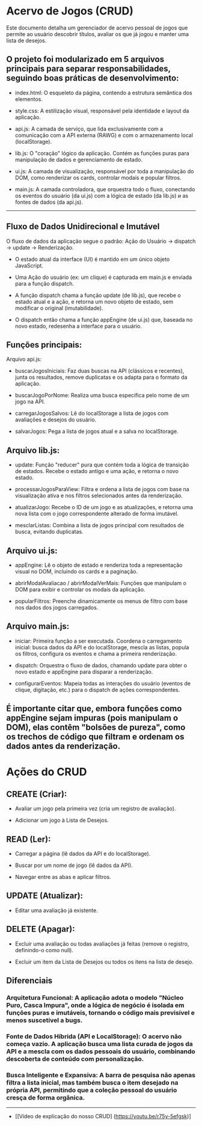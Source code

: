 # Acervo de Jogos (CRUD)
  Este documento detalha um gerenciador de acervo pessoal de jogos que permite ao usuário descobrir títulos, avaliar os que já jogou e manter uma lista de desejos.

## O projeto foi modularizado em 5 arquivos principais para separar responsabilidades, seguindo boas práticas de desenvolvimento:

- index.html: O esqueleto da página, contendo a estrutura semântica dos elementos.

- style.css: A estilização visual, responsável pela identidade e layout da aplicação.

- api.js: A camada de serviço, que lida exclusivamente com a comunicação com a API externa (RAWG) e com o armazenamento local (localStorage).

- lib.js: O "coração" lógico da aplicação. Contém as funções puras para manipulação de dados e gerenciamento de estado.

- ui.js: A camada de visualização, responsável por toda a manipulação do DOM, como renderizar os cards, controlar modais e popular filtros.

- main.js: A camada controladora, que orquestra todo o fluxo, conectando os eventos do usuário (da ui.js) com a lógica de estado (da lib.js) и as fontes de dados (da api.js).
---
## Fluxo de Dados Unidirecional e Imutável
  O fluxo de dados da aplicação segue o padrão: Ação do Usuário -> dispatch -> update -> Renderização.

- O estado atual da interface (UI) é mantido em um único objeto JavaScript.

- Uma Ação do usuário (ex: um clique) é capturada em main.js e enviada para a função dispatch.

- A função dispatch chama a função update (de lib.js), que recebe o estado atual e a ação, e retorna um novo objeto de estado, sem modificar o original (imutabilidade).

- O dispatch então chama a função appEngine (de ui.js) que, baseada no novo estado, redesenha a interface para o usuário.

## Funções principais:
Arquivo api.js:

- buscarJogosIniciais: Faz duas buscas na API (clássicos e recentes), junta os resultados, remove duplicatas e os adapta para o formato da aplicação.

- buscarJogoPorNome: Realiza uma busca específica pelo nome de um jogo na API.

- carregarJogosSalvos: Lê do localStorage a lista de jogos com avaliações e desejos do usuário.

- salvarJogos: Pega a lista de jogos atual e a salva no localStorage.

## Arquivo lib.js:

- update: Função "reducer" pura que contém toda a lógica de transição de estados. Recebe o estado antigo e uma ação, e retorna o novo estado.

- processarJogosParaView: Filtra e ordena a lista de jogos com base na visualização ativa e nos filtros selecionados antes da renderização.

- atualizarJogo: Recebe o ID de um jogo e as atualizações, e retorna uma nova lista com o jogo correspondente alterado de forma imutável.

- mesclarListas: Combina a lista de jogos principal com resultados de busca, evitando duplicatas.

## Arquivo ui.js:

- appEngine: Lê o objeto de estado e renderiza toda a representação visual no DOM, incluindo os cards e a paginação.

- abrirModalAvaliacao / abrirModalVerMais: Funções que manipulam o DOM para exibir e controlar os modais da aplicação.

- popularFiltros: Preenche dinamicamente os menus de filtro com base nos dados dos jogos carregados.

## Arquivo main.js:

- iniciar: Primeira função a ser executada. Coordena o carregamento inicial: busca dados da API e do localStorage, mescla as listas, popula os filtros, configura os eventos e chama a primeira renderização.

- dispatch: Orquestra o fluxo de dados, chamando update para obter o novo estado e appEngine para disparar a renderização.
 
- configurarEventos: Mapeia todas as interações do usuário (eventos de clique, digitação, etc.) para o dispatch de ações correspondentes.

## É importante citar que, embora funções como appEngine sejam impuras (pois manipulam o DOM), elas contêm "bolsões de pureza", como os trechos de código que filtram e ordenam os dados antes da renderização.

# Ações do CRUD

## CREATE (Criar):

- Avaliar um jogo pela primeira vez (cria um registro de avaliação).

- Adicionar um jogo à Lista de Desejos.

## READ (Ler):

- Carregar a página (lê dados da API e do localStorage).

- Buscar por um nome de jogo (lê dados da API).

- Navegar entre as abas e aplicar filtros.

## UPDATE (Atualizar):

- Editar uma avaliação já existente.

## DELETE (Apagar):

- Excluir uma avaliação ou todas avaliações já feitas (remove o registro, definindo-o como null).

- Excluir um item da Lista de Desejos ou todos os itens na lista de desejo.


## Diferenciais

 ### Arquitetura Funcional: A aplicação adota o modelo "Núcleo Puro, Casca Impura", onde a lógica de negócio é isolada em funções puras e imutáveis, tornando o código mais previsível e menos suscetível a bugs.

 ### Fonte de Dados Híbrida (API e LocalStorage): O acervo não começa vazio. A aplicação busca uma lista curada de jogos da API e a mescla com os dados pessoais do usuário, combinando descoberta de conteúdo com personalização.

###  Busca Inteligente e Expansiva: A barra de pesquisa não apenas filtra a lista inicial, mas também busca o item desejado na própria API, permitindo que a coleção pessoal do usuário cresça de forma orgânica.
---
- [[Vídeo de explicação do nosso CRUD] (https://youtu.be/r75y-5efgsk)]